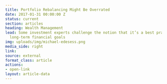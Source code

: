 ```yaml
---
title: Portfolio Rebalancing Might Be Overrated
date: 2017-01-31 00:00:00 Z
status: current
section: articles
heading: Wealth Management
lead: Some investment experts challenge the notion that it’s a best practice for reaching
  long-term financial goals
img: uploads/img/michael-edesess.png
media_side: right
link: 
source: external
format_class: article
actions:
- open-link
layout: article-data
---
```


